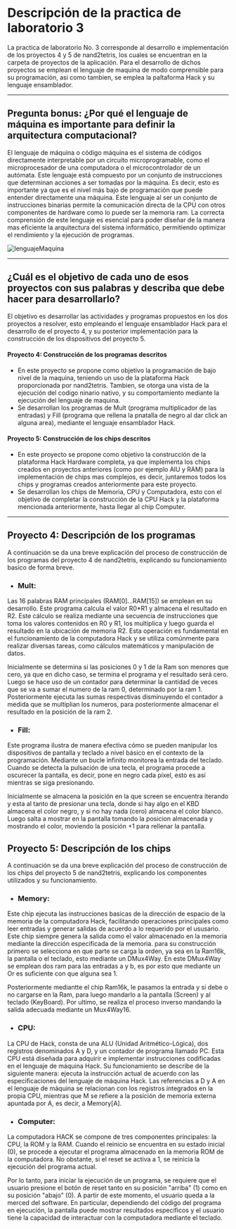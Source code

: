 # Descripción de la practica de laboratorio 3
La practica de laboratorio No. 3 corresponde al desarrollo e implementación de los proyectos 4 y 5 de nand2tetris, los cuales se encuentran en la carpeta de proyectos de la aplicación. Para el desarrollo de dichos proyectos se emplean el lenguaje de maquina de modo comprensible para su programación, asi como tambien, se emplea la paltaforma Hack y su lenguaje ensamblador.

***

## Pregunta bonus: ¿Por qué el lenguaje de máquina es importante para definir la arquitectura computacional?

El lenguaje de máquina o código máquina es el sistema de códigos directamente interpretable por un circuito microprogramable, como el microprocesador de una computadora o el microcontrolador de un autómata. Este lenguaje está compuesto por un conjunto de instrucciones que determinan acciones a ser tomadas por la máquina.
Es decir, esto es importante ya que es el nivel más bajo de programación que puede entender directamente una máquina. Este lenguaje al ser un conjunto de instrucciones binarias permite la comunicación directa de la CPU con otros componentes de hardware como lo puede ser la memoria ram.
La correcta comprensión de este lenguaje es esencial para poder diseñar de la manera mas eficiente la arquitectura del sistema informático, permitiendo optimizar el rendimiento y la ejecución de programas.

![lenguajeMaquina](https://github.com/JuanSepu18/Grupo-Aval/assets/129451318/a838626f-9764-4aa1-b4e5-334ff29186ef)


***

## ¿Cuál es el objetivo de cada uno de esos proyectos con sus palabras y describa que debe hacer para desarrollarlo?

El objetivo es desarrollar las actividades y programas propuestos en los dos proyectos a resolver, esto empleando el lenguaje ensamblador Hack para el desarrollo de el proyecto 4, y su posterior implementación para la construcción de los dispositivos del proyecto 5.

#### Proyecto 4: Construcción de los programas descritos
- En este proyecto se propone como objetivo la programación de bajo nivel de la maquina, teniendo un uso de la plataforma Hack proporcionada por nand2tetris. Tambien, se otorga una vista de la ejecución del codigo ninario nativo, y su comportamiento mediante la ejecución del lenguaje de maquina.
- Se desarrollan los programas de Mult (programa multiplicador de las entradas) y Fill (programa que rellena la pnatalla de negro al dar click an alguna area), mediante el lenguaje ensamblador Hack.

#### Proyecto 5: Construcción de los chips descritos
- En este proyecto se propone como objetivo la construcción de la plataforma Hack Hardware completa, ya que implementa los chips creados en proyectos anteriores (como por ejemplo AlU y RAM) para la implementación de chips mas complejos, es decir, juntaremos todos los chips y programas creados anteriormente para este proyecto.
- Se desarrollan los chips de Memoria, CPU y Computadora, esto con el objetivo de completar la construcción de la CPU Hack y la plataforma mencionada anteriormente, hasta llegar al chip Computer.

***

## Proyecto 4: Descripción de los programas
A continuación se da una breve explicación del proceso de construcción de los programas del proyecto 4 de nand2tetris, explicando su funcionamiento basico de forma breve.

- ### Mult: 
Las 16 palabras RAM principales (RAM[0]...RAM[15]) se emplean en su desarrollo. Este programa calcula el valor R0*R1 y almacena el resultado en R2. Este cálculo se realiza mediante una secuencia de instrucciones que toma los valores contenidos en R0 y R1, los multiplica y luego guarda el resultado en la ubicación de memoria R2. Esta operación es fundamental en el funcionamiento de la computadora Hack y se utiliza comúnmente para realizar diversas tareas, como cálculos matemáticos y manipulación de datos.

Inicialmente se determina si las posiciones 0 y 1 de la Ram son menores que cero, ya que en dicho caso, se termina el programa y el resultado será cero. Luego se hace uso de un contador para determinar la cantidad de veces que se va a sumar el numero de la ram 0, determinado por la ram 1.
Posteriormente ejecuta las sumas respectivas disminuyendo el contador a medida que se multiplian los numeros, para posteriormente almacenar el resultado en la posición de la ram 2.

- ### Fill: 
Este programa ilustra de manera efectiva cómo se pueden manipular los dispositivos de pantalla y teclado a nivel básico en el contexto de la programación. Mediante un bucle infinito monitorea la entrada del teclado. Cuando se detecta la pulsación de una tecla, el programa procede a oscurecer la pantalla, es decir, pone en negro cada píxel, esto es así mientras se siga presionando.

Inicialmente se almacena la posición en la que screen se encuentra iterando y esta al tanto de presionar una tecla, donde si hay algo en el KBD almacena el color negro, y si no hay nada (cero) almacena el color blanco. Luego salta a mostrar en la pantalla tomando la posicion almacenada y mostrando el color, moviendo la posición +1 para rellenar la pantalla.

## Proyecto 5: Descripción de los chips
A continuación se da una breve explicación del proceso de construcción de los chips del proyecto 5 de nand2tetris, explicando los componentes utilizados y su funcionamiento.

- ### Memory:
Este chip ejecuta las instrucciones basicas de la dirección de espacio de la memoria de la computadora Hack, facilitando operaciones principales como leer entradas y generar salidas de acuerdo a lo requerido por el ususario. Este chip siempre genera la salida como el valor almacenado en la memoria mediante la dirección especificada de la memoria.
para su construcción primero se selecciona en que parte se carga la orden, ya sea en la Ram16k, la pantalla o el teclado, esto mediante un DMux4Way. En este DMux4Way se emplean dos ram para las entradas a y b, es por esto que mediante un Or es suficiente con que alguna sea 1.

Posteriormente mediantte el chip Ram16k, le pasamos la entrada y si debe o no cargarse en la Ram, para luego mandarlo a la pantalla (Screen) y al teclado (KeyBoard). Por ultimo, se realiza el proceso inverso mandando la salida adecuada mediante un Mux4Way16.

- ### CPU:
La CPU de Hack, consta de una ALU (Unidad Aritmético-Lógica), dos registros denominados A y D, y un contador de programa llamado PC. Esta CPU está diseñada para adquirir e implementar instrucciones codificadas en el lenguaje de máquina Hack. Su funcionamiento se describe de la siguiente manera: ejecuta la instrucción actual de acuerdo con las especificaciones del lenguaje de máquina Hack. Las referencias a D y A en el lenguaje de máquina se relacionan con los registros integrados en la propia CPU, mientras que M se refiere a la posición de memoria externa apuntada por A, es decir, a Memory[A].

- ### Computer:
La computadora HACK se compone de tres componentes principales: la CPU, la ROM y la RAM. Cuando el reinicio se encuentra en su estado inicial (0), se procede a ejecutar el programa almacenado en la memoria ROM de la computadora. No obstante, si el reset se activa a 1, se reinicia la ejecución del programa actual.

Por lo tanto, para iniciar la ejecución de un programa, se requiere que el usuario presione el botón de reset tanto en su posición "arriba" (1) como en su posición "abajo" (0). A partir de este momento, el usuario queda a la merced del software. En particular, dependiendo del código del programa en ejecución, la pantalla puede mostrar resultados específicos y el usuario tiene la capacidad de interactuar con la computadora mediante el teclado.

